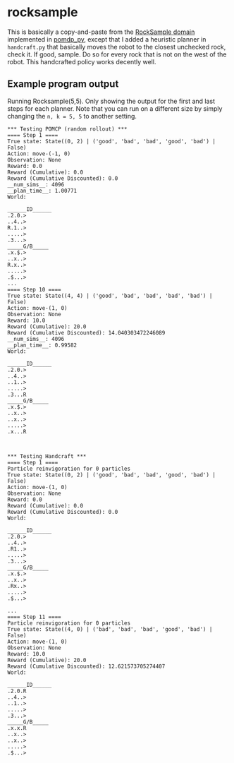 # rocksample

This is basically a copy-and-paste from the [RockSample
domain](https://github.com/h2r/pomdp-py/blob/master/pomdp_problems/rocksample/rocksample_problem.py) implemented in [pomdp_py](https://github.com/h2r/pomdp-py), except that I added
a heuristic planner in `handcraft.py` that basically moves the robot to the
closest unchecked rock, check it. If good, sample. Do so for every rock that is
not on the west of the robot. This handcrafted policy works decently well.

## Example program output

Running Rocksample(5,5). Only showing the output for the first and last steps
for each planner. Note that you can run on a different size by simply changing
the `n, k = 5, 5` to another setting.

```
*** Testing POMCP (random rollout) ***
==== Step 1 ====
True state: State((0, 2) | ('good', 'bad', 'bad', 'good', 'bad') | False)
Action: move-(-1, 0)
Observation: None
Reward: 0.0
Reward (Cumulative): 0.0
Reward (Cumulative Discounted): 0.0
__num_sims__: 4096
__plan_time__: 1.00771
World:

______ID______
.2.0.>
..4..>
R.1..>
.....>
.3...>
_____G/B_____
.x.$.>
..x..>
R.x..>
.....>
.$...>
...
==== Step 10 ====
True state: State((4, 4) | ('good', 'bad', 'bad', 'bad', 'bad') | False)
Action: move-(1, 0)
Observation: None
Reward: 10.0
Reward (Cumulative): 20.0
Reward (Cumulative Discounted): 14.040303472246089  
__num_sims__: 4096
__plan_time__: 0.99582
World:

______ID______
.2.0.>
..4..>
..1..>
.....>
.3...R
_____G/B_____
.x.$.>
..x..>
..x..>
.....>
.x...R



*** Testing Handcraft ***
==== Step 1 ====
Particle reinvigoration for 0 particles
True state: State((0, 2) | ('good', 'bad', 'bad', 'good', 'bad') | False)
Action: move-(1, 0)
Observation: None
Reward: 0.0
Reward (Cumulative): 0.0
Reward (Cumulative Discounted): 0.0
World:

______ID______
.2.0.>
..4..>
.R1..>
.....>
.3...>
_____G/B_____
.x.$.>
..x..>
.Rx..>
.....>
.$...>

...
==== Step 11 ====
Particle reinvigoration for 0 particles
True state: State((4, 0) | ('bad', 'bad', 'bad', 'good', 'bad') | False)
Action: move-(1, 0)
Observation: None
Reward: 10.0
Reward (Cumulative): 20.0
Reward (Cumulative Discounted): 12.621573705274407  
World:

______ID______
.2.0.R
..4..>
..1..>
.....>
.3...>
_____G/B_____
.x.x.R
..x..>
..x..>
.....>
.$...>

```
